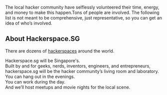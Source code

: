 The local hacker community have selflessly volunteered their time, energy, and
money to make this happen.Tons of people are involved. The following list is
not meant to be comprehensive, just representative, so you can get an idea of
who’s involved.

## About Hackerspace.SG

<p>There are dozens of <a href="http://www.hackerspaces.org/">hackerspaces</a> around the world.<br>

Hackerspace.sg will be Singapore's.<br>
Built by and for geeks, nerds, inventors, engineers, and entrepreneurs,<br>
hackerspace.sg will be the hacker community’s living room and laboratory.<br>
You can hang out in the evenings.<br>
You can work during the day.<br>
And we’ll host meetups and movie nights for the local scene.</p>
